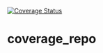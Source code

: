 <a href='https://coveralls.io/github/Michaellh0079/coverage_repo?branch=main'><img src='https://coveralls.io/repos/github/Michaellh0079/coverage_repo/badge.svg?branch=main' alt='Coverage Status' /></a>
# coverage_repo
